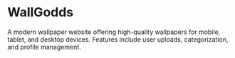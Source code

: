 # WallGodds
A modern wallpaper website offering high-quality wallpapers for mobile, tablet, and desktop devices. Features include user uploads, categorization, and profile management.
